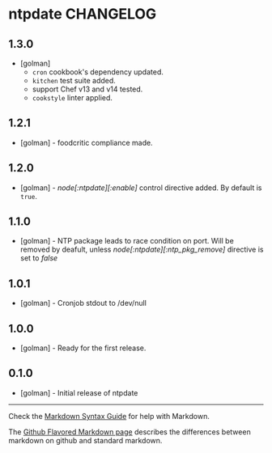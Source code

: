 ntpdate CHANGELOG
=================

1.3.0
-----
- [golman] 
  - `cron` cookbook's dependency updated.
  - `kitchen` test suite added.
  - support Chef v13 and v14 tested.
  - `cookstyle` linter applied.

1.2.1
-----
- [golman] - foodcritic compliance made.

1.2.0
-----
- [golman] - *node[:ntpdate][:enable]* control directive added. By default is `true`.  

1.1.0
-----
- [golman] - NTP package leads to race condition on port. Will be removed by deafult, unless *node[:ntpdate][:ntp\_pkg\_remove]* directive is set to *false*

1.0.1
-----
- [golman] - Cronjob stdout to /dev/null

1.0.0
-----
- [golman] - Ready for the first release.

0.1.0
-----
- [golman] - Initial release of ntpdate

- - -
Check the [Markdown Syntax Guide](http://daringfireball.net/projects/markdown/syntax) for help with Markdown.

The [Github Flavored Markdown page](http://github.github.com/github-flavored-markdown/) describes the differences between markdown on github and standard markdown.
